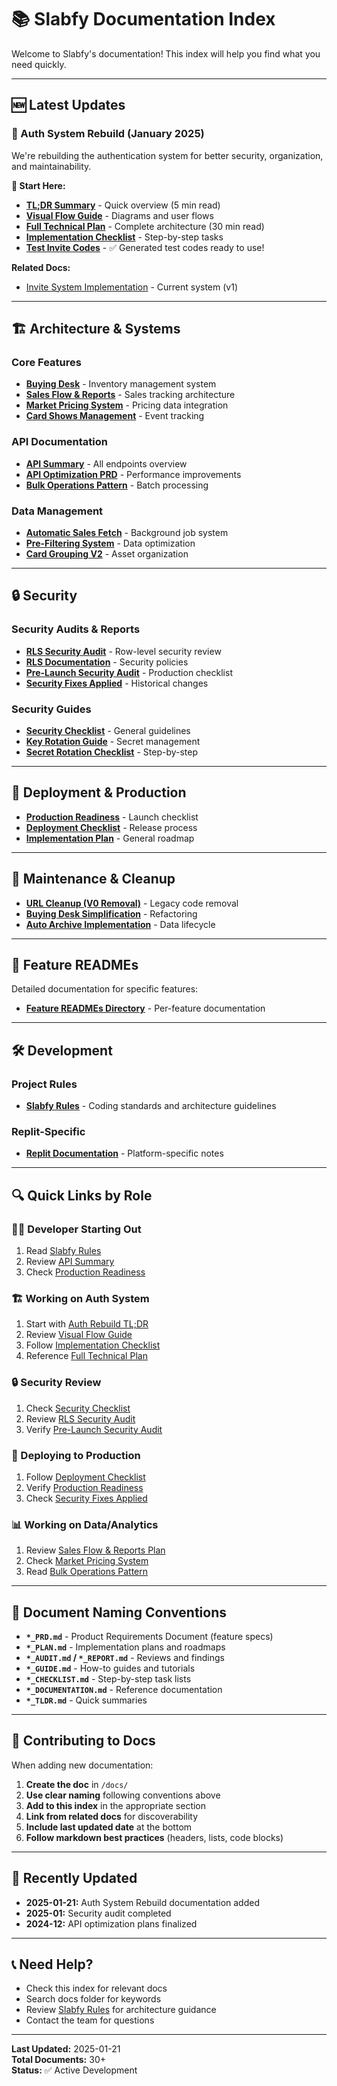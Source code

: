 # 📚 Slabfy Documentation Index

Welcome to Slabfy's documentation! This index will help you find what you need quickly.

---

## 🆕 Latest Updates

### 🔐 Auth System Rebuild (January 2025)
We're rebuilding the authentication system for better security, organization, and maintainability.

**📖 Start Here:**
- [**TL;DR Summary**](./AUTH_REBUILD_TLDR.md) - Quick overview (5 min read)
- [**Visual Flow Guide**](./AUTH_FLOW_VISUAL_GUIDE.md) - Diagrams and user flows
- [**Full Technical Plan**](./AUTH_SYSTEM_REBUILD_V2.md) - Complete architecture (30 min read)
- [**Implementation Checklist**](./AUTH_REBUILD_CHECKLIST.md) - Step-by-step tasks
- [**Test Invite Codes**](./TEST_INVITE_CODES.md) - ✅ Generated test codes ready to use!

**Related Docs:**
- [Invite System Implementation](./INVITE_SYSTEM_IMPLEMENTATION.md) - Current system (v1)

---

## 🏗️ Architecture & Systems

### Core Features
- [**Buying Desk**](./BUYING_DESK_FINAL_TABLE_DESIGN.md) - Inventory management system
- [**Sales Flow & Reports**](./SALESFLOW%20AND%20REPORTS%20PLAN.md) - Sales tracking architecture
- [**Market Pricing System**](./UNIFIED_MARKET_PRICING_SYSTEM.md) - Pricing data integration
- [**Card Shows Management**](./CARD_SHOWS_MANAGEMENT.md) - Event tracking

### API Documentation
- [**API Summary**](./API_SUMMARY.md) - All endpoints overview
- [**API Optimization PRD**](./API_OPTIMIZATION_PRD.md) - Performance improvements
- [**Bulk Operations Pattern**](./BULK_OPERATIONS_PATTERN.md) - Batch processing

### Data Management
- [**Automatic Sales Fetch**](./AUTOMATIC_SALES_FETCH_PRD.md) - Background job system
- [**Pre-Filtering System**](./PRE_FILTERING_SYSTEM.md) - Data optimization
- [**Card Grouping V2**](./CARD_GROUPING_PRD_V2.md) - Asset organization

---

## 🔒 Security

### Security Audits & Reports
- [**RLS Security Audit**](./RLS_SECURITY_AUDIT_REPORT.md) - Row-level security review
- [**RLS Documentation**](./RLS_SECURITY_DOCUMENTATION.md) - Security policies
- [**Pre-Launch Security Audit**](./PRE_LAUNCH_SECURITY_AUDIT.md) - Production checklist
- [**Security Fixes Applied**](./SECURITY_FIXES_APPLIED.md) - Historical changes

### Security Guides
- [**Security Checklist**](./SECURITY_CHECKLIST.md) - General guidelines
- [**Key Rotation Guide**](./KEY_ROTATION_GUIDE.md) - Secret management
- [**Secret Rotation Checklist**](./SECRET_ROTATION_CHECKLIST.md) - Step-by-step

---

## 🚀 Deployment & Production

- [**Production Readiness**](./PRODUCTION_READINESS.md) - Launch checklist
- [**Deployment Checklist**](./DEPLOYMENT_CHECKLIST.md) - Release process
- [**Implementation Plan**](./IMPLEMENTATION_PLAN.md) - General roadmap

---

## 🧹 Maintenance & Cleanup

- [**URL Cleanup (V0 Removal)**](./URL_CLEANUP_V0_REMOVAL.md) - Legacy code removal
- [**Buying Desk Simplification**](./BUYING_DESK_TABLE_SIMPLIFICATION.md) - Refactoring
- [**Auto Archive Implementation**](./BUYING_DESK_AUTO_ARCHIVE_IMPLEMENTATION.md) - Data lifecycle

---

## 📖 Feature READMEs

Detailed documentation for specific features:
- [**Feature READMEs Directory**](./readmes/) - Per-feature documentation

---

## 🛠️ Development

### Project Rules
- [**Slabfy Rules**](../slabfyrules.md) - Coding standards and architecture guidelines

### Replit-Specific
- [**Replit Documentation**](./replit.md) - Platform-specific notes

---

## 🔍 Quick Links by Role

### 👨‍💻 Developer Starting Out
1. Read [Slabfy Rules](../slabfyrules.md)
2. Review [API Summary](./API_SUMMARY.md)
3. Check [Production Readiness](./PRODUCTION_READINESS.md)

### 🏗️ Working on Auth System
1. Start with [Auth Rebuild TL;DR](./AUTH_REBUILD_TLDR.md)
2. Review [Visual Flow Guide](./AUTH_FLOW_VISUAL_GUIDE.md)
3. Follow [Implementation Checklist](./AUTH_REBUILD_CHECKLIST.md)
4. Reference [Full Technical Plan](./AUTH_SYSTEM_REBUILD_V2.md)

### 🔒 Security Review
1. Check [Security Checklist](./SECURITY_CHECKLIST.md)
2. Review [RLS Security Audit](./RLS_SECURITY_AUDIT_REPORT.md)
3. Verify [Pre-Launch Security Audit](./PRE_LAUNCH_SECURITY_AUDIT.md)

### 🚀 Deploying to Production
1. Follow [Deployment Checklist](./DEPLOYMENT_CHECKLIST.md)
2. Verify [Production Readiness](./PRODUCTION_READINESS.md)
3. Check [Security Fixes Applied](./SECURITY_FIXES_APPLIED.md)

### 📊 Working on Data/Analytics
1. Review [Sales Flow & Reports Plan](./SALESFLOW%20AND%20REPORTS%20PLAN.md)
2. Check [Market Pricing System](./UNIFIED_MARKET_PRICING_SYSTEM.md)
3. Read [Bulk Operations Pattern](./BULK_OPERATIONS_PATTERN.md)

---

## 📝 Document Naming Conventions

- **`*_PRD.md`** - Product Requirements Document (feature specs)
- **`*_PLAN.md`** - Implementation plans and roadmaps
- **`*_AUDIT.md` / `*_REPORT.md`** - Reviews and findings
- **`*_GUIDE.md`** - How-to guides and tutorials
- **`*_CHECKLIST.md`** - Step-by-step task lists
- **`*_DOCUMENTATION.md`** - Reference documentation
- **`*_TLDR.md`** - Quick summaries

---

## 🤝 Contributing to Docs

When adding new documentation:

1. **Create the doc** in `/docs/`
2. **Use clear naming** following conventions above
3. **Add to this index** in the appropriate section
4. **Link from related docs** for discoverability
5. **Include last updated date** at the bottom
6. **Follow markdown best practices** (headers, lists, code blocks)

---

## 🔄 Recently Updated

- **2025-01-21:** Auth System Rebuild documentation added
- **2025-01:** Security audit completed
- **2024-12:** API optimization plans finalized

---

## 📞 Need Help?

- Check this index for relevant docs
- Search docs folder for keywords
- Review [Slabfy Rules](../slabfyrules.md) for architecture guidance
- Contact the team for questions

---

**Last Updated:** 2025-01-21  
**Total Documents:** 30+  
**Status:** ✅ Active Development

